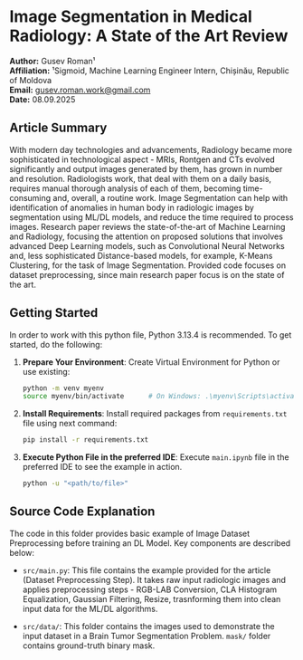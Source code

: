 # Image Segmentation in Medical Radiology: A State of the Art Review

**Author:** Gusev Roman¹  
**Affiliation:** ¹Sigmoid, Machine Learning Engineer Intern, Chișinău, Republic of Moldova  
**Email:** [gusev.roman.work@gmail.com](mailto:gusev.roman.work@gmail.com)  
**Date:** 08.09.2025

## Article Summary

With modern day technologies and advancements, Radiology became more sophisticated in technological aspect - MRIs, Rontgen and CTs evolved significantly and output images generated by them, has grown in number and resolution. Radiologists work, that deal with them on a daily basis, requires manual thorough analysis of each of them, becoming time-consuming and, overall, a routine work. Image Segmentation can help with identification of anomalies in human body in radiologic images by segmentation using ML/DL models, and reduce the time required to process images. Research paper reviews the state-of-the-art of Machine Learning and Radiology, focusing the attention on proposed solutions that involves advanced Deep Learning models, such as Convolutional Neural Networks and, less sophisticated Distance-based models, for example, K-Means Clustering, for the task of Image Segmentation. Provided code focuses on dataset preprocessing, since main research paper focus is on the state of the art.

## Getting Started

In order to work with this python file, Python 3.13.4 is recommended. To get started, do the following:

1. **Prepare Your Environment**: Create Virtual Environment for Python or use existing:

    ```sh
    python -m venv myenv
    source myenv/bin/activate      # On Windows: .\myenv\Scripts\activate
    ```

2. **Install Requirements**: Install required packages from `requirements.txt` file using next command:

   ```sh
   pip install -r requirements.txt
   ```

3. **Execute Python File in the preferred IDE**: Execute `main.ipynb` file in the preferred IDE to see the example in action.
    ```sh
    python -u "<path/to/file>"
    ```

## Source Code Explanation

The code in this folder provides basic example of Image Dataset Preprocessing before training an DL Model. Key components are described below:

- `src/main.py`: This file contains the example provided for the article (Dataset Preprocessing Step). It takes raw input radiologic images and applies preprocessing steps - RGB-LAB Conversion, CLA Histogram Equalization, Gaussian Filtering, Resize, trasnforming them into clean input data for the ML/DL algorithms.

- `src/data/`: This folder contains the images used to demonstrate the input dataset in a Brain Tumor Segmentation Problem. `mask/` folder contains ground-truth binary mask.